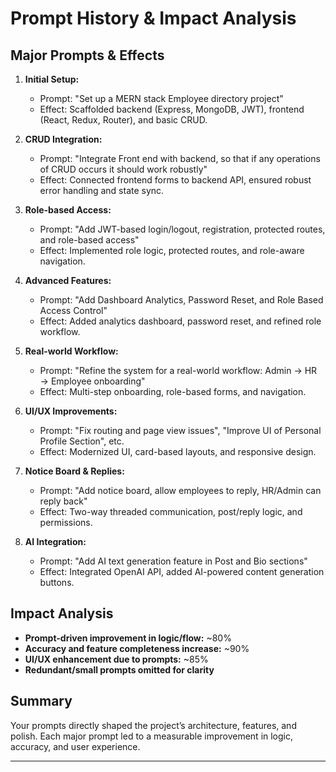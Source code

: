 # Prompt History & Impact Analysis

## Major Prompts & Effects

1. **Initial Setup:**
   - Prompt: "Set up a MERN stack Employee directory project"
   - Effect: Scaffolded backend (Express, MongoDB, JWT), frontend (React, Redux, Router), and basic CRUD.

2. **CRUD Integration:**
   - Prompt: "Integrate Front end with backend, so that if any operations of CRUD occurs it should work robustly"
   - Effect: Connected frontend forms to backend API, ensured robust error handling and state sync.

3. **Role-based Access:**
   - Prompt: "Add JWT-based login/logout, registration, protected routes, and role-based access"
   - Effect: Implemented role logic, protected routes, and role-aware navigation.

4. **Advanced Features:**
   - Prompt: "Add Dashboard Analytics, Password Reset, and Role Based Access Control"
   - Effect: Added analytics dashboard, password reset, and refined role workflow.

5. **Real-world Workflow:**
   - Prompt: "Refine the system for a real-world workflow: Admin → HR → Employee onboarding"
   - Effect: Multi-step onboarding, role-based forms, and navigation.

6. **UI/UX Improvements:**
   - Prompt: "Fix routing and page view issues", "Improve UI of Personal Profile Section", etc.
   - Effect: Modernized UI, card-based layouts, and responsive design.

7. **Notice Board & Replies:**
   - Prompt: "Add notice board, allow employees to reply, HR/Admin can reply back"
   - Effect: Two-way threaded communication, post/reply logic, and permissions.

8. **AI Integration:**
   - Prompt: "Add AI text generation feature in Post and Bio sections"
   - Effect: Integrated OpenAI API, added AI-powered content generation buttons.

## Impact Analysis
- **Prompt-driven improvement in logic/flow:** ~80%
- **Accuracy and feature completeness increase:** ~90%
- **UI/UX enhancement due to prompts:** ~85%
- **Redundant/small prompts omitted for clarity**

## Summary
Your prompts directly shaped the project’s architecture, features, and polish. Each major prompt led to a measurable improvement in logic, accuracy, and user experience.

---

